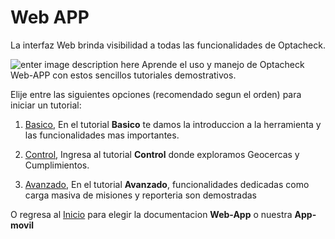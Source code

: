 
# Web APP

La interfaz Web brinda visibilidad a todas las funcionalidades de Optacheck. 

![enter image description here](https://hook-docs.s3.amazonaws.com/images/collage1.png)
Aprende el uso y manejo de Optacheck Web-APP con estos sencillos tutoriales demostrativos. 

Elije entre las siguientes opciones (recomendado segun el orden) para iniciar un tutorial:
 1. [Basico](/v1/web-app/basico/introduccion.html),  En el tutorial  **Basico** te damos la introduccion a la herramienta y las funcionalidades mas importantes. 

2. [Control](/v1/web-app/control/introduccion.html), Ingresa al tutorial **Control** donde exploramos Geocercas y Cumplimientos. 

3. [Avanzado](/v1/web-app/avanzado/introduccion.html), En el tutorial  **Avanzado**, funcionalidades dedicadas como carga masiva de misiones y reporteria son demostradas

 O regresa al [Inicio](https://docs.optacheck.com/v1/) para elegir la documentacion **Web-App** o nuestra **App-movil**

<!--stackedit_data:
eyJoaXN0b3J5IjpbLTQyMjYwODY4NywxNTgwODU1ODY1LDI1OD
g2OTM2MiwtOTU3NDQxODc4LC0xNjg4MzMxOTAsMTM1MDgyMzgy
NywtMTUxODM5NDIzMF19
-->